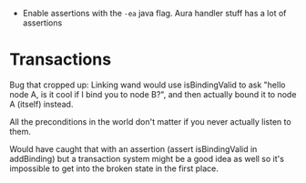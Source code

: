 * Enable assertions with the `-ea` java flag. Aura handler stuff has a lot of assertions

# Transactions

Bug that cropped up: Linking wand would use isBindingValid to ask "hello node A, is it cool if I bind you to node B?", and then actually bound it to node A (itself) instead.

All the preconditions in the world don't matter if you never actually listen to them.

Would have caught that with an assertion (assert isBindingValid in addBinding) but a transaction system might be a good idea as well so it's impossible to get into the broken state in the first place.